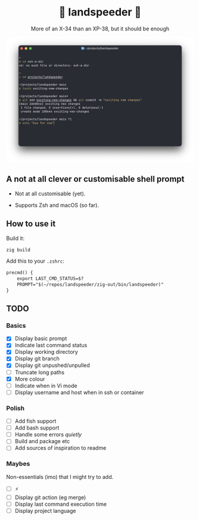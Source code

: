 <div align="center">
  <h1>💨 landspeeder 💨</h1>
  <p>More of an X-34 than an XP-38, but it should be enough</p>
  <img src="landspeeder.png" alt="Screenshot of the prompt in different states" width="800">
</div>

## A not at all clever or customisable shell prompt

- Not at all customisable (yet).

- Supports Zsh and macOS (so far).

## How to use it

Build it:
```
zig build
```

Add this to your `.zshrc`:
```
precmd() {
    export LAST_CMD_STATUS=$?
    PROMPT="$(~/repos/landspeeder/zig-out/bin/landspeeder)"
}
```

## TODO

### Basics

- [x] Display basic prompt
- [x] Indicate last command status 
- [x] Display working directory
- [x] Display git branch
- [x] Display git unpushed/unpulled 
- [ ] Truncate long paths
- [x] More colour
- [ ] Indicate when in Vi mode
- [ ] Display username and host when in ssh or container

### Polish

- [ ] Add fish support
- [ ] Add bash support
- [ ] Handle some errors _quietly_
- [ ] Build and package etc
- [ ] Add sources of inspiration to readme

### Maybes

Non-essentials (imo) that I might try to add.

- [ ] ⚡
- [ ] Display git action (eg merge)
- [ ] Display last command execution time
- [ ] Display project language
